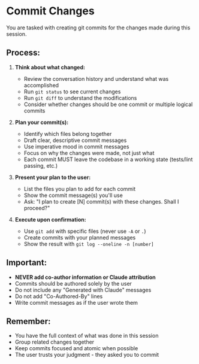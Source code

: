 # Commit Changes

You are tasked with creating git commits for the changes made during this session.

## Process:

1. **Think about what changed:**
   - Review the conversation history and understand what was accomplished
   - Run `git status` to see current changes
   - Run `git diff` to understand the modifications
   - Consider whether changes should be one commit or multiple logical commits

2. **Plan your commit(s):**
   - Identify which files belong together
   - Draft clear, descriptive commit messages
   - Use imperative mood in commit messages
   - Focus on why the changes were made, not just what
   - Each commit MUST leave the codebase in a working state (tests/lint passing, etc.)

3. **Present your plan to the user:**
   - List the files you plan to add for each commit
   - Show the commit message(s) you'll use
   - Ask: "I plan to create [N] commit(s) with these changes. Shall I proceed?"

4. **Execute upon confirmation:**
   - Use `git add` with specific files (never use `-A` or `.`)
   - Create commits with your planned messages
   - Show the result with `git log --oneline -n [number]`

## Important:
- **NEVER add co-author information or Claude attribution**
- Commits should be authored solely by the user
- Do not include any "Generated with Claude" messages
- Do not add "Co-Authored-By" lines
- Write commit messages as if the user wrote them

## Remember:
- You have the full context of what was done in this session
- Group related changes together
- Keep commits focused and atomic when possible
- The user trusts your judgment - they asked you to commit
